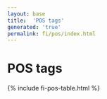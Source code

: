 ```yaml
---
layout: base
title:  'POS tags'
generated: 'true'
permalink: fi/pos/index.html
---
```


# POS tags

{% include fi-pos-table.html %}
